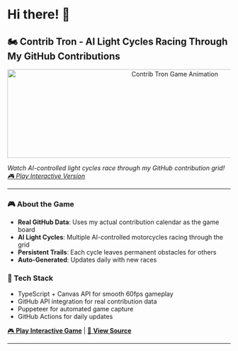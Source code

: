 # Hi there! 👋

## 🏍️ Contrib Tron - AI Light Cycles Racing Through My GitHub Contributions

<div align="center">
  <picture>
    <source media="(prefers-color-scheme: dark)" srcset="https://raw.githubusercontent.com/markpython86/markpython86/output/contrib-tron-dark.svg" />
    <source media="(prefers-color-scheme: light)" srcset="https://raw.githubusercontent.com/markpython86/markpython86/output/contrib-tron.svg" />
    <img alt="Contrib Tron Game Animation" src="https://raw.githubusercontent.com/markpython86/markpython86/output/contrib-tron.svg" width="740" height="200" />
  </picture>
</div>

*Watch AI-controlled light cycles race through my GitHub contribution grid! [🎮 Play Interactive Version](https://markpython86.github.io/markpython86-tron-github/)*

---

### 🎮 About the Game
- **Real GitHub Data**: Uses my actual contribution calendar as the game board
- **AI Light Cycles**: Multiple AI-controlled motorcycles racing through the grid
- **Persistent Trails**: Each cycle leaves permanent obstacles for others
- **Auto-Generated**: Updates daily with new races

### 🚀 Tech Stack
- TypeScript + Canvas API for smooth 60fps gameplay
- GitHub API integration for real contribution data
- Puppeteer for automated game capture
- GitHub Actions for daily updates

[🎮 **Play Interactive Game**](https://markpython86.github.io/markpython86-tron-github/) | [📝 **View Source**](https://github.com/markpython86/tron-github)

---